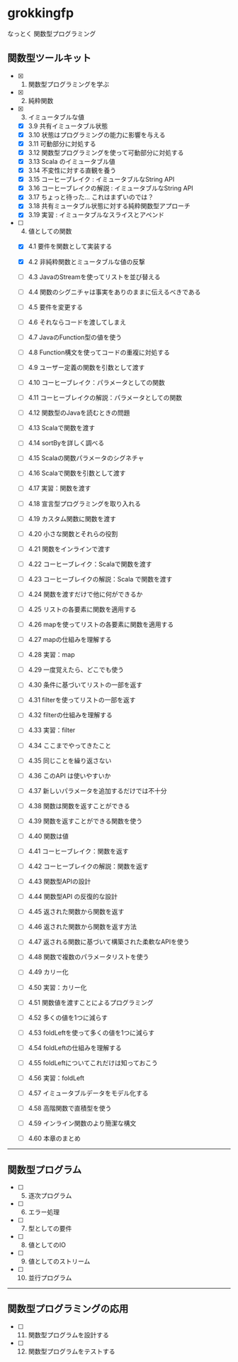 # grokkingfp
なっとく 関数型プログラミング

## 関数型ツールキット

- [x] 1. 関数型プログラミングを学ぶ
- [x] 2. 純粋関数
- [x] 3. イミュータブルな値
  - [x] 3.9 共有イミュータブル状態
  - [x] 3.10 状態はプログラミングの能力に影響を与える
  - [x] 3.11 可動部分に対処する
  - [x] 3.12 関数型プログラミングを使って可動部分に対処する
  - [x] 3.13 Scala のイミュータブル値
  - [x] 3.14 不変性に対する直観を養う
  - [x] 3.15 コーヒーブレイク : イミュータブルなString API
  - [x] 3.16 コーヒーブレイクの解説 : イミュータブルなString API
  - [x] 3.17 ちょっと待った... これはまずいのでは？
  - [x] 3.18 共有ミュータブル状態に対する純粋関数型アプローチ
  - [x] 3.19 実習 : イミュータブルなスライスとアペンド
- [ ] 4. 値としての関数
  - [x] 4.1 要件を関数として実装する
  - [x] 4.2 非純粋関数とミュータブルな値の反撃
  - [ ] 4.3 JavaのStreamを使ってリストを並び替える
  - [ ] 4.4 関数のシグニチャは事実をありのままに伝えるべきである
  - [ ] 4.5 要件を変更する
  - [ ] 4.6 それならコードを渡してしまえ
  - [ ] 4.7 JavaのFunction型の値を使う
  - [ ] 4.8 Function構文を使ってコードの重複に対処する
  - [ ] 4.9 ユーザー定義の関数を引数として渡す
  - [ ] 4.10 コーヒーブレイク：パラメータとしての関数
  - [ ] 4.11 コーヒーブレイクの解説：パラメータとしての関数
  - [ ] 4.12 関数型のJavaを読むときの問題
  - [ ] 4.13 Scalaで関数を渡す
  - [ ] 4.14 sortByを詳しく調べる
  - [ ] 4.15 Scalaの関数パラメータのシグネチャ
  - [ ] 4.16 Scalaで関数を引数として渡す
  - [ ] 4.17 実習：関数を渡す
  - [ ] 4.18 宣言型プログラミングを取り入れる
  - [ ] 4.19 カスタム関数に関数を渡す
  - [ ] 4.20 小さな関数とそれらの役割
  - [ ] 4.21 関数をインラインで渡す
  - [ ] 4.22 コーヒーブレイク：Scalaで関数を渡す
  - [ ] 4.23 コーヒーブレイクの解説：Scala で関数を渡す
  - [ ] 4.24 関数を渡すだけで他に何ができるか
  - [ ] 4.25 リストの各要素に関数を適用する
  - [ ] 4.26 mapを使ってリストの各要素に関数を適用する
  - [ ] 4.27 mapの仕組みを理解する
  - [ ] 4.28 実習：map
  - [ ] 4.29 一度覚えたら、どこでも使う
  - [ ] 4.30 条件に基づいてリストの一部を返す
  - [ ] 4.31 filterを使ってリストの一部を返す
  - [ ] 4.32 filterの仕組みを理解する
  - [ ] 4.33 実習：filter
  - [ ] 4.34 ここまでやってきたこと
  - [ ] 4.35 同じことを繰り返さない
  - [ ] 4.36 このAPI は使いやすいか
  - [ ] 4.37 新しいパラメータを追加するだけでは不十分
  - [ ] 4.38 関数は関数を返すことができる
  - [ ] 4.39 関数を返すことができる関数を使う
  - [ ] 4.40 関数は値
  - [ ] 4.41 コーヒーブレイク：関数を返す
  - [ ] 4.42 コーヒーブレイクの解説：関数を返す
  - [ ] 4.43 関数型APIの設計
  - [ ] 4.44 関数型API の反復的な設計
  - [ ] 4.45 返された関数から関数を返す
  - [ ] 4.46 返された関数から関数を返す方法
  - [ ] 4.47 返される関数に基づいて構築された柔軟なAPIを使う
  - [ ] 4.48 関数で複数のパラメータリストを使う
  - [ ] 4.49 カリー化
  - [ ] 4.50 実習：カリー化
  - [ ] 4.51 関数値を渡すことによるプログラミング
  - [ ] 4.52 多くの値を1つに減らす
  - [ ] 4.53 foldLeftを使って多くの値を1つに減らす
  - [ ] 4.54 foldLeftの仕組みを理解する
  - [ ] 4.55 foldLeftについてこれだけは知っておこう
  - [ ] 4.56 実習：foldLeft
  - [ ] 4.57 イミュータブルデータをモデル化する
  - [ ] 4.58 高階関数で直積型を使う
  - [ ] 4.59 インライン関数のより簡潔な構文
  - [ ] 4.60 本章のまとめ


---

## 関数型プログラム

- [ ] 5. 逐次プログラム
- [ ] 6. エラー処理
- [ ] 7. 型としての要件
- [ ] 8. 値としてのIO
- [ ] 9. 値としてのストリーム
- [ ] 10. 並行プログラム

---

## 関数型プログラミングの応用

- [ ] 11. 関数型プログラムを設計する
- [ ] 12. 関数型プログラムをテストする
